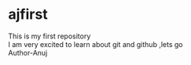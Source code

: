 # ajfirst
This is my first repository
<br>
I am very excited to learn about git and github ,lets go
<br>
Author-Anuj 
